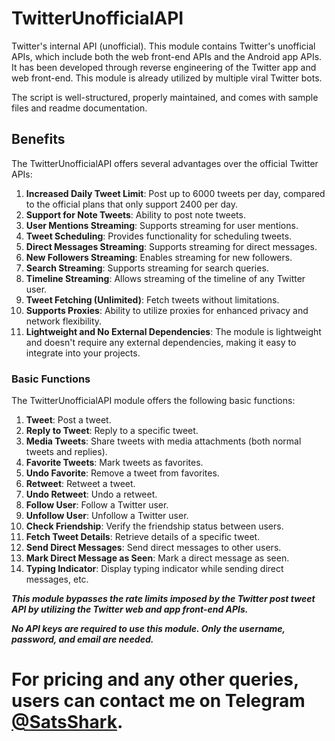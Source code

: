 # TwitterUnofficialAPI

Twitter's internal API (unofficial). This module contains Twitter's unofficial APIs, which include both the web front-end APIs and the Android app APIs. It has been developed through reverse engineering of the Twitter app and web front-end. This module is already utilized by multiple viral Twitter bots.

The script is well-structured, properly maintained, and comes with sample files and readme documentation.

## Benefits

The TwitterUnofficialAPI offers several advantages over the official Twitter APIs:

1. **Increased Daily Tweet Limit**: Post up to 6000 tweets per day, compared to the official plans that only support 2400 per day.
2. **Support for Note Tweets**: Ability to post note tweets.
3. **User Mentions Streaming**: Supports streaming for user mentions.
4. **Tweet Scheduling**: Provides functionality for scheduling tweets.
5. **Direct Messages Streaming**: Supports streaming for direct messages.
6. **New Followers Streaming**: Enables streaming for new followers.
7. **Search Streaming**: Supports streaming for search queries.
8. **Timeline Streaming**: Allows streaming of the timeline of any Twitter user.
9. **Tweet Fetching (Unlimited)**: Fetch tweets without limitations.
10. **Supports Proxies**: Ability to utilize proxies for enhanced privacy and network flexibility.
11. **Lightweight and No External Dependencies**: The module is lightweight and doesn't require any external dependencies, making it easy to integrate into your projects.

### Basic Functions

The TwitterUnofficialAPI module offers the following basic functions:

1. **Tweet**: Post a tweet.
2. **Reply to Tweet**: Reply to a specific tweet.
3. **Media Tweets**: Share tweets with media attachments (both normal tweets and replies).
4. **Favorite Tweets**: Mark tweets as favorites.
5. **Undo Favorite**: Remove a tweet from favorites.
6. **Retweet**: Retweet a tweet.
7. **Undo Retweet**: Undo a retweet.
8. **Follow User**: Follow a Twitter user.
9. **Unfollow User**: Unfollow a Twitter user.
10. **Check Friendship**: Verify the friendship status between users.
11. **Fetch Tweet Details**: Retrieve details of a specific tweet.
12. **Send Direct Messages**: Send direct messages to other users.
13. **Mark Direct Message as Seen**: Mark a direct message as seen.
14. **Typing Indicator**: Display typing indicator while sending direct messages, etc.


___This module bypasses the rate limits imposed by the Twitter post tweet API by utilizing the Twitter web and app front-end APIs.___

___No API keys are required to use this module. Only the username, password, and email are needed.___

# For pricing and any other queries, users can contact me on Telegram [@SatsShark](https://t.me/SatsShark). #









